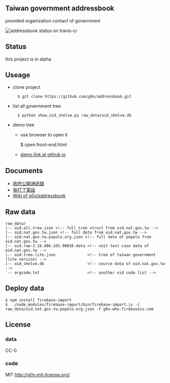 ## Taiwan government addressbook

provided organization contact of government

![addressbook status on travis-ci](https://travis-ci.org/g0v/addressbook.png)

## Status

this project is in alpha

## Useage

* clone project

        $ git clone https://github.com/g0v/addressbook.git

* list all government tree

        $ python show_oid_shelve.py raw_data/oid_shelve.db

* demo tree

    * use browser to open it

        $ open front-end.html

    * [demo link at github io](http://g0v.github.io/addressbook/)

## Documents

* [政府公開通訊錄](http://hack.g0v.tw/kuansim/g6v6MpyacFb)
* [我打了電話](http://hack.g0v.tw/kuansim/HM8MBTIU8Pp)
* [Wiki of g0v/addressbook](https://github.com/g0v/addressbook/wiki)

## Raw data

    raw_data/
    |-- oid.all.tree.json <!-- full tree struct from oid.nat.gov.tw -->
    |-- oid.nat.gov.tw.json <!-- full data from oid.nat.gov.tw -->
    |-- oid.nat.gov.tw.popolo.org.json <!-- full data of popolo from oid.nat.gov.tw -->
    |-- oid.raw-2.16.886.101.90010.data <!-- unit test case data of oid.nat.gov.tw -->
    |-- oid.tree.lite.json              <!-- tree of taiwan government (lite version) -->
    |-- oid_shelve.db                   <!-- source data of oid.nat.gov.tw -->
    `-- orgcode.txt                     <!-- another oid code list -->

## Deploy data

```
$ npm install firebase-import
$  ./node_modules/firebase-import/bin/firebase-import.js -j raw_data/oid.nat.gov.tw.popolo.org.json -f g0v-who.firebaseio.com
```

## License

### data

CC-0

### code

MIT <http://g0v.mit-license.org/>
